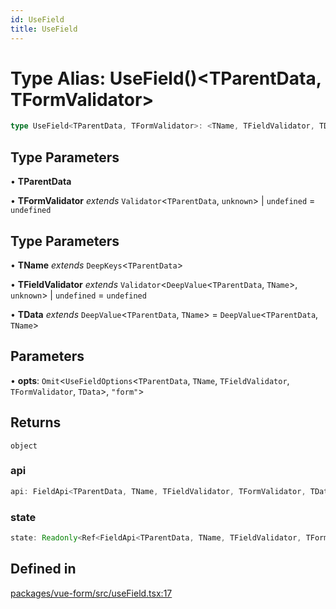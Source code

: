 ```yaml
---
id: UseField
title: UseField
---
```


# Type Alias: UseField()\<TParentData, TFormValidator\>

```ts
type UseField<TParentData, TFormValidator>: <TName, TFieldValidator, TData>(opts) => object;
```

## Type Parameters

• **TParentData**

• **TFormValidator** *extends* `Validator`\<`TParentData`, `unknown`\> \| `undefined` = `undefined`

## Type Parameters

• **TName** *extends* `DeepKeys`\<`TParentData`\>

• **TFieldValidator** *extends* `Validator`\<`DeepValue`\<`TParentData`, `TName`\>, `unknown`\> \| `undefined` = `undefined`

• **TData** *extends* `DeepValue`\<`TParentData`, `TName`\> = `DeepValue`\<`TParentData`, `TName`\>

## Parameters

• **opts**: `Omit`\<`UseFieldOptions`\<`TParentData`, `TName`, `TFieldValidator`, `TFormValidator`, `TData`\>, `"form"`\>

## Returns

`object`

### api

```ts
api: FieldApi<TParentData, TName, TFieldValidator, TFormValidator, TData> & VueFieldApi<TParentData, TFormValidator>;
```

### state

```ts
state: Readonly<Ref<FieldApi<TParentData, TName, TFieldValidator, TFormValidator, TData>["state"]>>;
```

## Defined in

[packages/vue-form/src/useField.tsx:17](https://github.com/TanStack/form/blob/03de1e83ad6580cff66ab58566f3003d93d4e34d/packages/vue-form/src/useField.tsx#L17)
